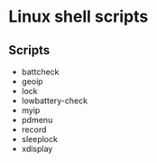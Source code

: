 # Linux shell scripts 

## Scripts
+ battcheck
+ geoip
+ lock
+ lowbattery-check
+ myip
+ pdmenu
+ record
+ sleeplock
+ xdisplay
